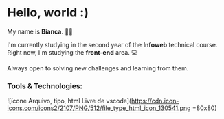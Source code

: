 # Hello, world :)
My name is **Bianca**. 👩‍💻

I'm currently studying in the second year of the **Infoweb** technical course. Right now, I'm studying the **front-end** area. 💻

Always open to solving new challenges and learning from them. 

### Tools & Technologies:
![ícone Arquivo, tipo, html Livre de vscode](https://cdn.icon-icons.com/icons2/2107/PNG/512/file_type_html_icon_130541.png =80x80)
